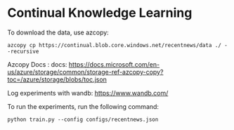 # Continual Knowledge Learning

To download the data, use azcopy:
```
azcopy cp https://continual.blob.core.windows.net/recentnews/data ./ --recursive
```
Azcopy Docs : docs: https://docs.microsoft.com/en-us/azure/storage/common/storage-ref-azcopy-copy?toc=/azure/storage/blobs/toc.json

Log experiments with wandb: https://www.wandb.com/

To run the experiments, run the following command:
```
python train.py --config configs/recentnews.json
```
